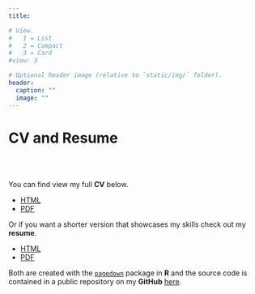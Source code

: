 ```yaml
---
title:

# View.
#   1 = List
#   2 = Compact
#   3 = Card
#view: 3

# Optional header image (relative to `static/img/` folder).
header:
  caption: ""
  image: ""
---
```


<h1 class="customHeading"> CV and Resume </h1>

<br>
<br>

You can find view my full **CV** below.

* [HTML](https://jacobmpeterson.com/cv)
* [PDF](https://jacobmpeterson.com/cv.pdf)

Or if you want a shorter version that showcases my skills check out my **resume**.

* [HTML](https://jacobmpeterson.com/resume)
* [PDF](https://jacobmpeterson.com/resume.pdf)


Both are created with the [`pagedown`](https://github.com/rstudio/pagedown) package in **R** and the source code is contained in a public repository on my **GitHub** [here](https://github.com/jacpete/Resume_CV).

